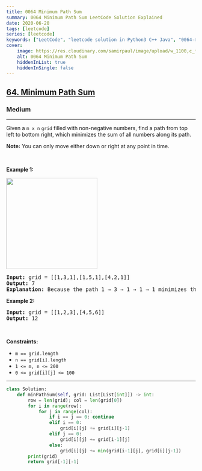 ```yaml
---
title: 0064 Minimum Path Sum
summary: 0064 Minimum Path Sum LeetCode Solution Explained
date: 2020-06-20
tags: [leetcode]
series: [leetcode]
keywords: ["LeetCode", "leetcode solution in Python3 C++ Java", "0064-minimum-path-sum LeetCode Solution Explained"]
cover:
    image: https://res.cloudinary.com/samirpaul/image/upload/w_1100,c_fit,co_rgb:FFFFFF,l_text:Arial_75_bold:0064 Minimum Path Sum - Solution Explained/problem-solving.webp
    alt: 0064 Minimum Path Sum
    hiddenInList: true
    hiddenInSingle: false
---
```



<h2><a href="https://leetcode.com/problems/minimum-path-sum/">64. Minimum Path Sum</a></h2><h3>Medium</h3><hr><div><p>Given a <code>m x n</code> <code>grid</code> filled with non-negative numbers, find a path from top left to bottom right, which minimizes the sum of all numbers along its path.</p>

<p><strong>Note:</strong> You can only move either down or right at any point in time.</p>

<p>&nbsp;</p>
<p><strong class="example">Example 1:</strong></p>
<img alt="" src="https://assets.leetcode.com/uploads/2020/11/05/minpath.jpg" style="width: 242px; height: 242px;">
<pre><strong>Input:</strong> grid = [[1,3,1],[1,5,1],[4,2,1]]
<strong>Output:</strong> 7
<strong>Explanation:</strong> Because the path 1 → 3 → 1 → 1 → 1 minimizes the sum.
</pre>

<p><strong class="example">Example 2:</strong></p>

<pre><strong>Input:</strong> grid = [[1,2,3],[4,5,6]]
<strong>Output:</strong> 12
</pre>

<p>&nbsp;</p>
<p><strong>Constraints:</strong></p>

<ul>
	<li><code>m == grid.length</code></li>
	<li><code>n == grid[i].length</code></li>
	<li><code>1 &lt;= m, n &lt;= 200</code></li>
	<li><code>0 &lt;= grid[i][j] &lt;= 100</code></li>
</ul>
</div>

---




```python
class Solution:
    def minPathSum(self, grid: List[List[int]]) -> int:
        row = len(grid); col = len(grid[0])
        for i in range(row):
            for j in range(col):
                if i == j == 0: continue
                elif i == 0:
                    grid[i][j] += grid[i][j-1]
                elif j == 0:
                    grid[i][j] += grid[i-1][j]
                else:
                    grid[i][j] += min(grid[i-1][j], grid[i][j-1])
        print(grid)
        return grid[-1][-1]
```
